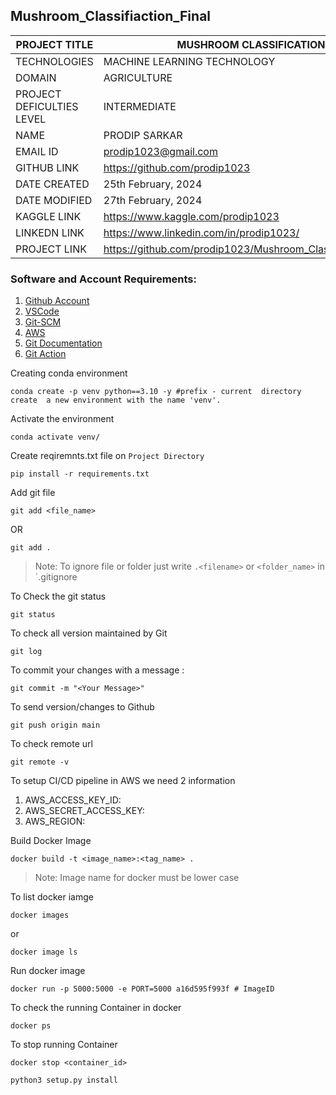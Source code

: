 ## Mushroom_Classifiaction_Final

| PROJECT TITLE | MUSHROOM CLASSIFICATION |
|----------|----------|
| TECHNOLOGIES| MACHINE LEARNING TECHNOLOGY|
|DOMAIN|AGRICULTURE|
|PROJECT DEFICULTIES LEVEL|INTERMEDIATE|
|NAME|PRODIP SARKAR|
|EMAIL ID|prodip1023@gmail.com|
|GITHUB LINK|https://github.com/prodip1023|
|DATE CREATED| 25th February, 2024|
|DATE MODIFIED| 27th February, 2024|
|KAGGLE LINK|https://www.kaggle.com/prodip1023|
|LINKEDN LINK|https://www.linkedin.com/in/prodip1023/|
|PROJECT LINK | https://github.com/prodip1023/Mushroom_Classifiaction_Final|

### Software and Account Requirements:

1. [Github Account](https://github.com/)
2. [VSCode](https://code.visualstudio.com/)
3. [Git-SCM](https://git-scm.com/)
4. [AWS](https://aws.amazon.com/console)
5. [Git Documentation](https://git-scm.com/docs/git)
6. [Git Action](https://docs.github.com/en/actions)


Creating conda environment
```
conda create -p venv python==3.10 -y #prefix - current  directory create  a new environment with the name 'venv'.
```
Activate the environment
```
conda activate venv/
```
Create reqiremnts.txt file on `Project Directory`
```
pip install -r requirements.txt
```

Add git file
```
git add <file_name>
```
OR 
```
git add .
```
> Note: To ignore file or folder  just write `.<filename>` or `<folder_name>` in `.gitignore

To Check the git status 
```
git status
```
To check all version maintained  by Git
```
git log
```

To  commit your changes with a message :
```
git commit -m "<Your Message>"
```
To send version/changes to Github 
```
git push origin main
```

To check remote url
```
git remote -v
```

To setup CI/CD pipeline in AWS we need 2 information
1. AWS_ACCESS_KEY_ID:
2. AWS_SECRET_ACCESS_KEY:
3. AWS_REGION:

Build Docker Image
```
docker build -t <image_name>:<tag_name> .
```
> Note: Image name for docker must be lower case

To list docker iamge 
```
docker images
```
or 
```
docker image ls
```
Run docker image
```
docker run -p 5000:5000 -e PORT=5000 a16d595f993f # ImageID
```
To check the running Container in docker
```
docker ps 
```

To  stop running Container
```
docker stop <container_id>
```

```
python3 setup.py install
```

